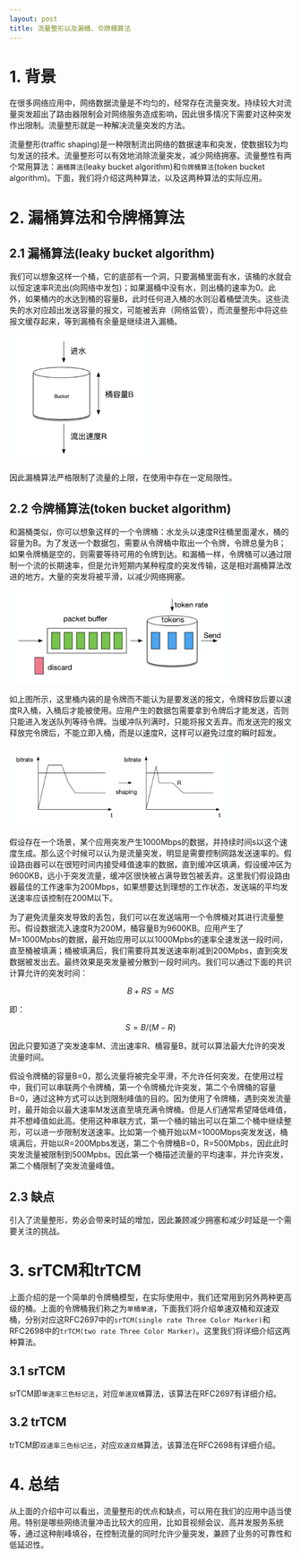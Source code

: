 ```yaml
---
layout: post
title: 流量整形以及漏桶、令牌桶算法
---
```


# 1. 背景
在很多网络应用中，网络数据流量是不均匀的，经常存在流量突发。持续较大对流量突发超出了路由器限制会对网络服务造成影响，因此很多情况下需要对这种突发作出限制。流量整形就是一种解决流量突发的方法。

流量整形(traffic shaping)是一种限制流出网络的数据速率和突发，使数据较为均匀发送的技术。流量整形可以有效地消除流量突发，减少网络拥塞。流量整性有两个常用算法：`漏桶算法`(leaky bucket algorithm)和`令牌桶算法`(token bucket algorithm)。下面，我们将介绍这两种算法，以及这两种算法的实际应用。

# 2. 漏桶算法和令牌桶算法

## 2.1 漏桶算法(leaky bucket algorithm)
我们可以想象这样一个桶，它的底部有一个洞，只要漏桶里面有水，该桶的水就会以恒定速率R流出(向网络中发包)；如果漏桶中没有水，则出桶的速率为0。此外，如果桶内的水达到桶的容量B，此时任何进入桶的水则沿着桶壁流失。这些流失的水对应超出发送容量的报文，可能被丢弃（网络监管），而流量整形中将这些报文缓存起来，等到漏桶有余量是继续进入漏桶。

<img src="/public/post/img/TS-bucket.png" style="width: 250px;margin:auto auto;"/>

因此漏桶算法严格限制了流量的上限，在使用中存在一定局限性。

## 2.2 令牌桶算法(token bucket algorithm)
和漏桶类似，你可以想象这样的一个令牌桶：水龙头以速度R往桶里面灌水，桶的容量为B。为了发送一个数据包，需要从令牌桶中取出一个令牌，令牌总量为B；如果令牌桶是空的，则需要等待可用的令牌到达。和漏桶一样，令牌桶可以通过限制一个流的长期速率，但是允许短期内某种程度的突发传输，这是相对漏桶算法改进的地方。大量的突发将被平滑，以减少网络拥塞。

<img src="/public/post/img/TS-token-bucket.png" style="width: 400px;margin:auto auto;"/>

如上图所示，这里桶内装的是令牌而不能认为是要发送的报文，令牌释放后要以速度R入桶，入桶后才能被使用。应用产生的数据包需要拿到令牌后才能发送，否则只能进入发送队列等待令牌。当缓冲队列满时，只能将报文丢弃。而发送完的报文释放完令牌后，不能立即入桶，而是以速度R，这样可以避免过度的瞬时超发。

<img src="/public/post/img/TS-shaping-result.png" style="width: 400px;margin:auto auto;"/>

假设存在一个场景，某个应用突发产生1000Mbps的数据，并持续时间s以这个速度生成。那么这个时候可以认为是流量突发，明显是需要控制网路发送速率的。假设路由器可以在很短时间内接受峰值速率的数据，直到缓冲区填满，假设缓冲区为9600KB，远小于突发流量，缓冲区很快被占满导致包被丢弃。这里我们假设路由器最佳的工作速率为200Mbps，如果想要达到理想的工作状态，发送端的平均发送速率应该控制在200M以下。

为了避免流量突发导致的丢包，我们可以在发送端用一个令牌桶对其进行流量整形。假设数据流入速度R为200M，桶容量B为9600KB。应用产生了M=1000Mpbs的数据，最开始应用可以以1000Mpbs的速率全速发送一段时间，直至桶被填满；桶被填满后，我们需要将其发送速率削减到200Mpbs，直到突发数据被发出去。最终效果是突发量被分散到一段时间内。我们可以通过下面的共识计算允许的突发时间：

$$
B + RS = MS
$$

即：

$$
S = B/(M-R)
$$

因此只要知道了突发速率M、流出速率R、桶容量B，就可以算法最大允许的突发流量时间。

假设令牌桶的容量B=0，那么流量将被完全平滑，不允许任何突发。在使用过程中，我们可以串联两个令牌桶，第一个令牌桶允许突发，第二个令牌桶的容量B=0，通过这种方式可以达到限制峰值的目的。因为使用了令牌桶，遇到突发流量时，最开始会以最大速率M发送直至填充满令牌桶。但是人们通常希望降低峰值，并不想峰值如此高。使用这种串联方式，第一个桶的输出可以在第二个桶中继续整形，可以进一步限制发送速率。比如第一个桶开始以M=1000Mbps突发发送，桶填满后，开始以R=200Mpbs发送，第二个令牌桶B=0，R=500Mpbs，因此此时突发流量被限制到500Mpbs。因此第一个桶描述流量的平均速率，并允许突发，第二个桶限制了突发流量峰值。

## 2.3 缺点
引入了流量整形，势必会带来时延的增加，因此兼顾减少拥塞和减少时延是一个需要关注的挑战。

# 3. srTCM和trTCM
上面介绍的是一个简单的令牌桶模型，在实际使用中，我们还常用到另外两种更高级的桶。上面的令牌桶我们称之为`单桶单速`，下面我们将介绍单速双桶和双速双桶，分别对应这RFC2697中的`srTCM(single rate Three Color Marker)`和RFC2698中的`trTCM(two rate Three Color Marker)`。这里我们将详细介绍这两种算法。

## 3.1 srTCM
srTCM即`单速率三色标记法`，对应`单速双桶`算法，该算法在RFC2697有详细介绍。

## 3.2 trTCM
trTCM即`双速率三色标记法`，对应`双速双桶`算法，该算法在RFC2698有详细介绍。


# 4. 总结
从上面的介绍中可以看出，流量整形的优点和缺点，可以用在我们的应用中适当使用。特别是哪些网络流量冲击比较大的应用，比如音视频会议、高并发服务系统等，通过这种削峰填谷，在控制流量的同时允许少量突发，兼顾了业务的可靠性和低延迟性。

